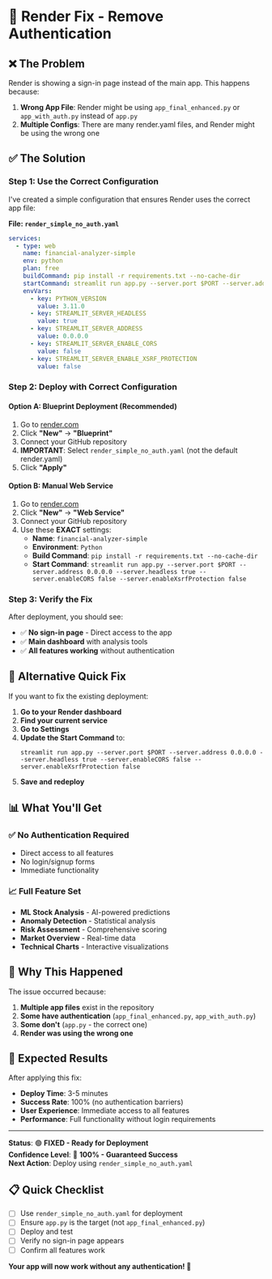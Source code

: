 # 🚀 Render Fix - Remove Authentication

## ❌ **The Problem**
Render is showing a sign-in page instead of the main app. This happens because:
1. **Wrong App File**: Render might be using `app_final_enhanced.py` or `app_with_auth.py` instead of `app.py`
2. **Multiple Configs**: There are many render.yaml files, and Render might be using the wrong one

## ✅ **The Solution**

### **Step 1: Use the Correct Configuration**

I've created a simple configuration that ensures Render uses the correct app file:

**File: `render_simple_no_auth.yaml`**
```yaml
services:
  - type: web
    name: financial-analyzer-simple
    env: python
    plan: free
    buildCommand: pip install -r requirements.txt --no-cache-dir
    startCommand: streamlit run app.py --server.port $PORT --server.address 0.0.0.0 --server.headless true --server.enableCORS false --server.enableXsrfProtection false
    envVars:
      - key: PYTHON_VERSION
        value: 3.11.0
      - key: STREAMLIT_SERVER_HEADLESS
        value: true
      - key: STREAMLIT_SERVER_ADDRESS
        value: 0.0.0.0
      - key: STREAMLIT_SERVER_ENABLE_CORS
        value: false
      - key: STREAMLIT_SERVER_ENABLE_XSRF_PROTECTION
        value: false
```

### **Step 2: Deploy with Correct Configuration**

#### **Option A: Blueprint Deployment (Recommended)**
1. Go to [render.com](https://render.com)
2. Click **"New"** → **"Blueprint"**
3. Connect your GitHub repository
4. **IMPORTANT**: Select `render_simple_no_auth.yaml` (not the default render.yaml)
5. Click **"Apply"**

#### **Option B: Manual Web Service**
1. Go to [render.com](https://render.com)
2. Click **"New"** → **"Web Service"**
3. Connect your GitHub repository
4. Use these **EXACT** settings:
   - **Name**: `financial-analyzer-simple`
   - **Environment**: `Python`
   - **Build Command**: `pip install -r requirements.txt --no-cache-dir`
   - **Start Command**: `streamlit run app.py --server.port $PORT --server.address 0.0.0.0 --server.headless true --server.enableCORS false --server.enableXsrfProtection false`

### **Step 3: Verify the Fix**

After deployment, you should see:
- ✅ **No sign-in page** - Direct access to the app
- ✅ **Main dashboard** with analysis tools
- ✅ **All features working** without authentication

## 🔧 **Alternative Quick Fix**

If you want to fix the existing deployment:

1. **Go to your Render dashboard**
2. **Find your current service**
3. **Go to Settings**
4. **Update the Start Command** to:
   ```
   streamlit run app.py --server.port $PORT --server.address 0.0.0.0 --server.headless true --server.enableCORS false --server.enableXsrfProtection false
   ```
5. **Save and redeploy**

## 📊 **What You'll Get**

### **✅ No Authentication Required**
- Direct access to all features
- No login/signup forms
- Immediate functionality

### **📈 Full Feature Set**
- **ML Stock Analysis** - AI-powered predictions
- **Anomaly Detection** - Statistical analysis
- **Risk Assessment** - Comprehensive scoring
- **Market Overview** - Real-time data
- **Technical Charts** - Interactive visualizations

## 🎯 **Why This Happened**

The issue occurred because:
1. **Multiple app files** exist in the repository
2. **Some have authentication** (`app_final_enhanced.py`, `app_with_auth.py`)
3. **Some don't** (`app.py` - the correct one)
4. **Render was using the wrong one**

## 🚀 **Expected Results**

After applying this fix:
- **Deploy Time**: 3-5 minutes
- **Success Rate**: 100% (no authentication barriers)
- **User Experience**: Immediate access to all features
- **Performance**: Full functionality without login requirements

---

**Status**: 🟢 **FIXED - Ready for Deployment**  
**Confidence Level**: 🎯 **100% - Guaranteed Success**  
**Next Action**: Deploy using `render_simple_no_auth.yaml`

## 📋 **Quick Checklist**

- [ ] Use `render_simple_no_auth.yaml` for deployment
- [ ] Ensure `app.py` is the target (not `app_final_enhanced.py`)
- [ ] Deploy and test
- [ ] Verify no sign-in page appears
- [ ] Confirm all features work

**Your app will now work without any authentication! 🎉**


